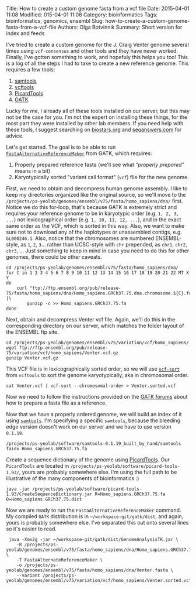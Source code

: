 Title: How to create a custom genome fasta from a vcf file
Date: 2015-04-01 11:08
Modified: 015-04-01 11:08
Category: bioinformatics
Tags: bioinformatics, genomics, ensembl
Slug: how-to-create-a-custom-genome-fasta-from-a-vcf-file
Authors: Olga Botvinnik
Summary: Short version for index and feeds

I've tried to create a custom genome for the J. Craig Venter genome several times using `vcf-consensus` and other tools and they have never worked. Finally, I've gotten something to work, and hopefuly this helps you too! This is a log of all the steps I had to take to create a new reference genome. This requires a few tools:

1. [samtools](http://samtools.sourceforge.net/)
2. [vcftools](http://vcftools.sourceforge.net/index.html)
3. [PicardTools](http://broadinstitute.github.io/picard/)
4. [GATK](https://www.broadinstitute.org/gatk/)

Lucky for me, I already all of these tools installed on our server, but this may not be the case for you. I'm not the expert on installing these things, for the most part they were installed by other lab members. If you need help with these tools, I suggest searching on [biostars.org](https://www.biostars.org/) and [seqanswers.com](http://seqanswers.com/) for advice.

Let's get started. The goal is to be able to run [`FastaAlternativeReferenceMaker`](https://www.broadinstitute.org/gatk/gatkdocs/org_broadinstitute_gatk_tools_walkers_fasta_FastaAlternateReferenceMaker.php) from GATK, which requires:

1. Properly prepared reference fasta (we'll see what *"properly prepared"* means in a bit)
2. Karyotypically sorted "variant call format" (`vcf`) file for the new genome.

First, we need to obtain and decompress human genome assembly. I like to keep my directories organized like the original source, so we'll move to the `/projects/ps-yeolab/genomes/ensembl/v75/fasta/homo_sapiens/dna/` first. Notice we do this for-loop, that's because GATK is extremely strict and requires your reference genome to be in karyotypic order (e.g. `1, 2, 3, ...`) not lexicographical order (e.g. `1, 10, 11, 12, ...`), and in the exact same order as the VCF, which is sorted in this way. Also, we want to make sure not to download any of the haplotypes or unassembled contigs, e.g. `GL000246.1`. Also, notice that the chromosomes are numbered ENSEMBL-style, as `1`, `2`, `3`... rather than UCSC-style with `chr` prepended, as `chr1`, `chr2`, `chr3`, ... Just something to keep in mind in case you need to do this for other genomes, there could be other caveats.

	cd /projects/ps-yeolab/genomes/ensembl/v75/fasta/homo_sapiens/dna/
	for C in 1 2 3 4 5 6 7 8 9 10 11 12 13 14 15 16 17 18 19 20 21 22 MT X Y
	do
		curl "ftp://ftp.ensembl.org/pub/release-75/fasta/homo_sapiens/dna/Homo_sapiens.GRCh37.75.dna.chromosome.${C}.fa.gz" |\
			gunzip -c >> Homo_sapiens.GRCh37.75.fa
	done

Next, obtain and decompress Venter vcf file. Again, we'll do this in the corresponding directory on our server, which matches the folder layout of the ENSEMBL ftp site.

	cd /projects/ps-yeolab/genomes/ensembl/v75/variation/vcf/homo_sapiens/
	wget ftp://ftp.ensembl.org/pub/release-75/variation/vcf/homo_sapiens/Venter.vcf.gz
	gunzip Venter.vcf.gz

This VCF file is in lexicographically sorted order, so we will use [`vcf-sort`](http://vcftools.sourceforge.net/perl_module.html#vcf-sort) from `vcftools` to sort the genome karyotypically, aka in chromosomal order.
	
	cat Venter.vcf | vcf-sort --chromosomal-order > Venter.sorted.vcf

Now we need to follow the instructions provided on the [GATK forums](http://gatkforums.broadinstitute.org/discussion/1601/how-can-i-prepare-a-fasta-file-to-use-as-reference) about how to prepare a fasta file as a reference.

Now that we have a properly ordered genome, we will build an index of it using [`samtools`](http://samtools.sourceforge.net/). I'm specifying a specific `samtools`, because the bleeding edge version doesn't work on our server and we have to use version `0.1.19`.

	/projects/ps-yeolab/software/samtools-0.1.19_built_by_hand/samtools faidx Homo_sapiens.GRCh37.75.fa

Create a sequence dictionary of the genome using [PicardTools](http://broadinstitute.github.io/picard/). Our `PicardTools` are located in `/projects/ps-yeolab/software/picard-tools-1.93/`, yours are probably somewhere else. I'm using the full path to be illustrative of the many components of bioinformatics :)

	java -jar /projects/ps-yeolab/software/picard-tools-1.93/CreateSequenceDictionary.jar R=Homo_sapiens.GRCh37.75.fa O=Homo_sapiens.GRCh37.75.dict

Now we are ready to run the `FastaAlternativeReferenceMaker` command. My compiled `GATK` distribution is in `~/workspace-git/gatk/dist`, and again, yours is probably somewhere else. I've separated this out onto several lines so it's easier to read.

	 java -Xmx2g -jar ~/workspace-git/gatk/dist/GenomeAnalysisTK.jar \
	 	-R /projects/ps-yeolab/genomes/ensembl/v75/fasta/homo_sapiens/dna/Homo_sapiens.GRCh37.75.fa  \
	 	-T FastaAlternateReferenceMaker \
	 	-o /projects/ps-yeolab/genomes/ensembl/v75/fasta/homo_sapiens/dna/Venter.fasta \
	 	--variant /projects/ps-yeolab/genomes/ensembl/v75/variation/vcf/homo_sapiens/Venter.sorted.vcf 